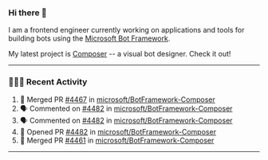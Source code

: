 ### Hi there 👋

I am a frontend engineer currently working on applications and tools for building bots using the [Microsoft Bot Framework](https://dev.botframework.com/).

My latest project is [Composer](https://github.com/microsoft/BotFramework-Composer) -- a visual bot designer. Check it out!

---

### 👨🏻‍💻 Recent Activity

<!--START_SECTION:activity-->
1. 🎉 Merged PR [#4467](https://github.com/microsoft/BotFramework-Composer/pull/4467) in [microsoft/BotFramework-Composer](https://github.com/microsoft/BotFramework-Composer)
2. 🗣 Commented on [#4482](https://github.com/microsoft/BotFramework-Composer/issues/4482) in [microsoft/BotFramework-Composer](https://github.com/microsoft/BotFramework-Composer)
3. 🗣 Commented on [#4482](https://github.com/microsoft/BotFramework-Composer/issues/4482) in [microsoft/BotFramework-Composer](https://github.com/microsoft/BotFramework-Composer)
4. 💪 Opened PR [#4482](https://github.com/microsoft/BotFramework-Composer/pull/4482) in [microsoft/BotFramework-Composer](https://github.com/microsoft/BotFramework-Composer)
5. 🎉 Merged PR [#4461](https://github.com/microsoft/BotFramework-Composer/pull/4461) in [microsoft/BotFramework-Composer](https://github.com/microsoft/BotFramework-Composer)
<!--END_SECTION:activity-->

---

<!--
**a-b-r-o-w-n/a-b-r-o-w-n** is a ✨ _special_ ✨ repository because its `README.md` (this file) appears on your GitHub profile.

Here are some ideas to get you started:

- 🔭 I’m currently working on ...
- 🌱 I’m currently learning ...
- 👯 I’m looking to collaborate on ...
- 🤔 I’m looking for help with ...
- 💬 Ask me about ...
- 📫 How to reach me: ...
- 😄 Pronouns: ...
- ⚡ Fun fact: ...
-->
